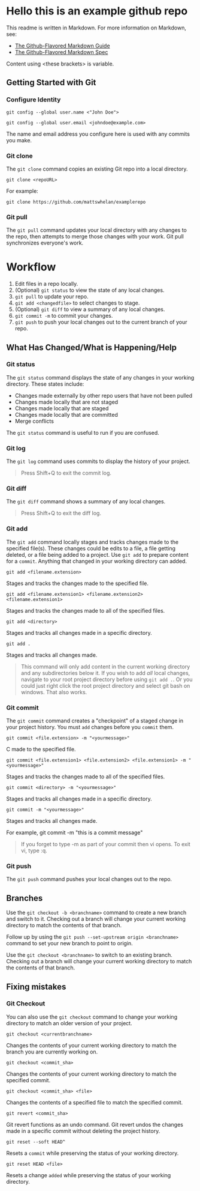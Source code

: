 # Hello this is an example github repo

This readme is written in Markdown.
For more information on Markdown, see:
* [The Github-Flavored Markdown Guide](https://guides.github.com/features/mastering-markdown/)
* [The Github-Flavored Markdown Spec](https://github.github.com/gfm/)

Content using &lt;these brackets> is variable.


## Getting Started with Git
### Configure Identity
`git config --global user.name <"John Doe">`

`git config --global user.email <johndoe@example.com>`

The name and email address you configure here is used with any commits you make.

### Git clone
The `git clone` command copies an existing Git repo into a local directory.

`git clone <repoURL>`

For example:

`git clone https://github.com/mattswhelan/examplerepo`

### Git pull
The `git pull` command updates your local directory with any changes to the repo, then attempts to merge those changes with your work. Git pull synchronizes everyone's work.

# Workflow
1. Edit files in a repo locally.
2. (Optional) `git status` to view the state of any local changes.
3. `git pull` to update your repo.
3. `git add <changedfile>` to select changes to stage.
4. (Optional) `git diff` to view a summary of any local changes.
5. `git commit -m` to commit your changes.
6. `git push` to push your local changes out to the current branch of your repo.


## What Has Changed/What is Happening/Help
### Git status
The `git status` command displays the state of any changes in your working directory. These states include:
* Changes made externally by other repo users that have not been pulled
* Changes made locally that are not staged
* Changes made locally that are staged
* Changes made locally that are committed
* Merge conflicts

The `git status` command is useful to run if you are confused.

### Git log
The `git log` command uses commits to display the history of your project.

>Press Shift+Q to exit the commit log.

### Git diff
The `git diff` command shows a summary of any local changes.
>Press Shift+Q to exit the diff log.

### Git add
The `git add` command locally stages and tracks changes made to the specified file(s). These changes could be edits to a file, a file getting deleted, or a file being added to a project. Use `git add` to prepare content for a `commit`. Anything that changed in your working directory can added.

`git add <filename.extension>`

Stages and tracks the changes made to the specified file.

`git add <filename.extension1> <filename.extension2> <filename.extension1>`

Stages and tracks the changes made to all of the specified files.

`git add <directory>`

Stages and tracks all changes made in a specific directory.

`git add .`

Stages and tracks all changes made.

>This command will only add content in the current working directory and any subdirectories below it. If you wish to add _all_ local changes, navigate to your root project directory before using `git add .`. Or you could just right click the root project directory and select git bash on windows. That also works.


### Git commit
The `git commit` command creates a "checkpoint" of a staged change in your project history. You must `add` changes before you `commit` them.

`git commit <file.extension> -m "<yourmessage>"`

C made to the specified file.

`git commit <file.extension1> <file.extension2> <file.extension1> -m "<yourmessage>"`

Stages and tracks the changes made to all of the specified files.

`git commit <directory> -m "<yourmessage>"`

Stages and tracks all changes made in a specific directory.

`git commit -m "<yourmessage>"`

Stages and tracks all changes made.

For example, git commit -m "this is a commit message"

>If you forget to type -m as part of your commit then vi opens. To exit vi, type :q.

### Git push
The `git push` command pushes your local changes out to the repo.

## Branches
Use the `git checkout -b <branchname>` command to create a new branch and switch to it. Checking out a branch will change your current working directory to match the contents of that branch.

Follow up by using the `git push --set-upstream origin <branchname>` command to set your new branch to point to origin.


Use the `git checkout <branchname>` to switch to an existing branch. Checking out a branch will change your current working directory to match the contents of that branch.

## Fixing mistakes
### Git Checkout
You can also use the `git checkout` command to change your working directory to match an older version of your project.

`git checkout <currentbranchname>`

Changes the contents of your current working directory to match the branch you are currently working on.

`git checkout <commit_sha>`

Changes the contents of your current working directory to match the specified commit.

`git checkout <commit_sha> <file>`

Changes the contents of a specified file to match the specified commit.

`git revert <commit_sha>`

Git revert functions as an undo command. Git revert undos the changes made in a specific commit without deleting the project history.

`git reset --soft HEAD^`

Resets a `commit` while preserving the status of your working directory.

`git reset HEAD <file>`

Resets a change `added` while preserving the status of your working directory.


<!--Get to this later

git reset --hard HEAD~1

git reset --hard <commit_sha>

git merge --abort

git cherry-pick <commit_sha>
--->
